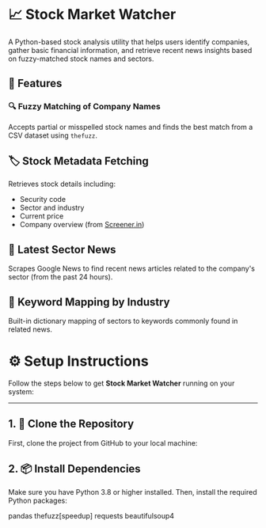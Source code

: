 # 📈 Stock Market Watcher

A Python-based stock analysis utility that helps users identify companies, gather basic financial information, and retrieve recent news insights based on fuzzy-matched stock names and sectors.


## 🚀 Features

### 🔍 Fuzzy Matching of Company Names

Accepts partial or misspelled stock names and finds the best match from a CSV dataset using `thefuzz`.


## 🏷️ Stock Metadata Fetching

Retrieves stock details including:

- Security code  
- Sector and industry  
- Current price  
- Company overview (from [Screener.in](https://www.screener.in))


## 📰 Latest Sector News

Scrapes Google News to find recent news articles related to the company's sector (from the past 24 hours).


## 🧠 Keyword Mapping by Industry

Built-in dictionary mapping of sectors to keywords commonly found in related news.

# ⚙️ Setup Instructions

Follow the steps below to get **Stock Market Watcher** running on your system:

---

## 1. 📁 Clone the Repository

First, clone the project from GitHub to your local machine:


## 2. 📦 Install Dependencies
Make sure you have Python 3.8 or higher installed. Then, install the required Python packages:

pandas
thefuzz[speedup]
requests
beautifulsoup4

